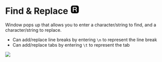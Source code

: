 # Find & Replace <img src="icon.png" alt="image" width="30"/>

Window pops up that allows you to enter a character/string to find, and a character/string to replace.

- Can add/replace line breaks by entering `\n` to represent the line break
- Can add/replace tabs by entering `\t` to represent the tab

<img width="400px" src="https://i.imgur.com/qFUnsRx.png">
